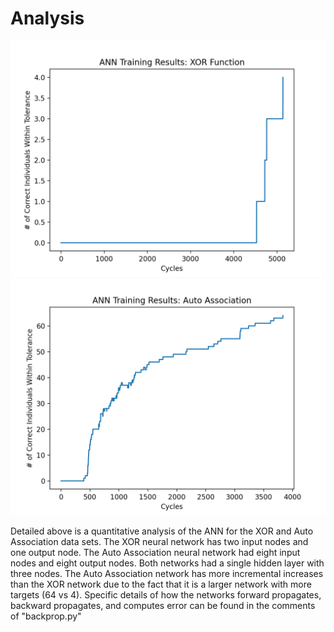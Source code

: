 # Analysis
![image](XOR.png)
![image](AutoAssociation.png)

Detailed above is a quantitative analysis of the ANN for the XOR and Auto Association data sets. The XOR neural network has two input nodes and one output node. The Auto Association neural network had eight input nodes and eight output nodes. Both networks had a single hidden layer with three nodes. The Auto Association network has more incremental increases than the XOR network due to the fact that it is a larger network with more targets (64 vs 4). Specific details of how the networks forward propagates, backward propagates, and computes error can be found in the comments of "backprop.py" 
